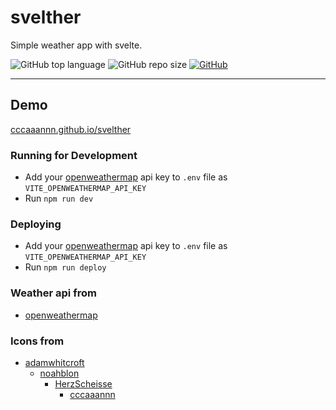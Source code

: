 # svelther

Simple weather app with svelte.

![GitHub top language](https://img.shields.io/github/languages/top/cccaaannn/svelther?color=blue) ![GitHub repo size](https://img.shields.io/github/repo-size/cccaaannn/svelther?color=orange) [![GitHub](https://img.shields.io/github/license/cccaaannn/svelther?color=green)](https://github.com/cccaaannn/svelther/blob/master/LICENSE)

---

## Demo
[cccaaannn.github.io/svelther](https://cccaaannn.github.io/svelther/)

### Running for Development
- Add your [openweathermap](https://openweathermap.org/) api key to `.env` file as `VITE_OPENWEATHERMAP_API_KEY`
- Run `npm run dev`

### Deploying
- Add your [openweathermap](https://openweathermap.org/) api key to `.env` file as `VITE_OPENWEATHERMAP_API_KEY`
- Run `npm run deploy`

### Weather api from 
- [openweathermap](https://openweathermap.org/)

### Icons from
- [adamwhitcroft](https://adamwhitcroft.com/climacons/)
    - [noahblon](https://github.com/noahblon/animated-climacons)
        - [HerzScheisse](https://github.com/HerzScheisse/animated-climacons)
            - [cccaaannn](https://github.com/cccaaannn/animated-climacons)
